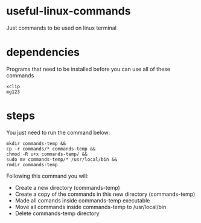 # useful-linux-commands
Just commands to be used on linux terminal

# dependencies
Programs that need to be installed before you can use all of these commands

```
xclip
mg123
```

# steps
You just need to run the command below:

```
mkdir commands-temp &&
cp -r commands/* commands-temp &&
chmod -R u+x commands-temp/ &&
sudo mv commands-temp/* /usr/local/bin &&
rmdir commands-temp
```

Following this command you will:

- Create a new directory (commands-temp)
- Create a copy of the commands in this new directory (commands-temp)
- Made all comands inside commands-temp executable
- Move all commands inside commands-temp to /usr/local/bin
- Delete commands-temp directory